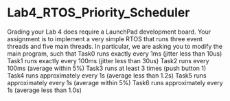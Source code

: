 # Lab4_RTOS_Priority_Scheduler
Grading your Lab 4 does require a LaunchPad development board. Your assignment is to implement a very simple RTOS that runs three event threads and five main threads. In particular, we are asking you to modify the main program, such that  Task0 runs exactly every 1ms (jitter less than 10us) Task1 runs exactly every 100ms (jitter less than 30us) Task2 runs every 100ms (average within 5%) Task3 runs at least 3 times (push button 1) Task4 runs approximately every 1s (average less than 1.2s) Task5 runs approximately every 1s (average within 5%) Task6 runs approximately every 1s (average less than 1.0s)
